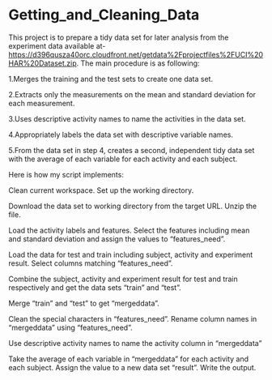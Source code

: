 # Getting_and_Cleaning_Data
This project is to prepare a tidy data set for later analysis from the experiment data available at-https://d396qusza40orc.cloudfront.net/getdata%2Fprojectfiles%2FUCI%20HAR%20Dataset.zip.
The main procedure is as following:

1.Merges the training and the test sets to create one data set.

2.Extracts only the measurements on the mean and standard deviation for each measurement. 

3.Uses descriptive activity names to name the activities in the data set.

4.Appropriately labels the data set with descriptive variable names.

5.From the data set in step 4, creates a second, independent tidy data set with the average of each variable for each activity and each subject.

Here is how my script implements: 

Clean current workspace. Set up the working directory. 

Download the data set to working directory from the target URL. Unzip the file. 

Load the activity labels and features. Select the features including mean and standard deviation and assign the values to “features_need”. 

Load the data for test and train including subject, activity and experiment result. Select columns matching “features_need”.

Combine the subject, activity and experiment result for test and train respectively and get the data sets “train” and “test”.

Merge “train” and “test” to get “mergeddata”.

Clean the special characters in “features_need”. Rename column names in “mergeddata” using “features_need”.

Use descriptive activity names to name the activity column in “mergeddata”

Take the average of each variable in “mergeddata” for each activity and each subject. Assign the value to a new data set “result”. Write the output.
